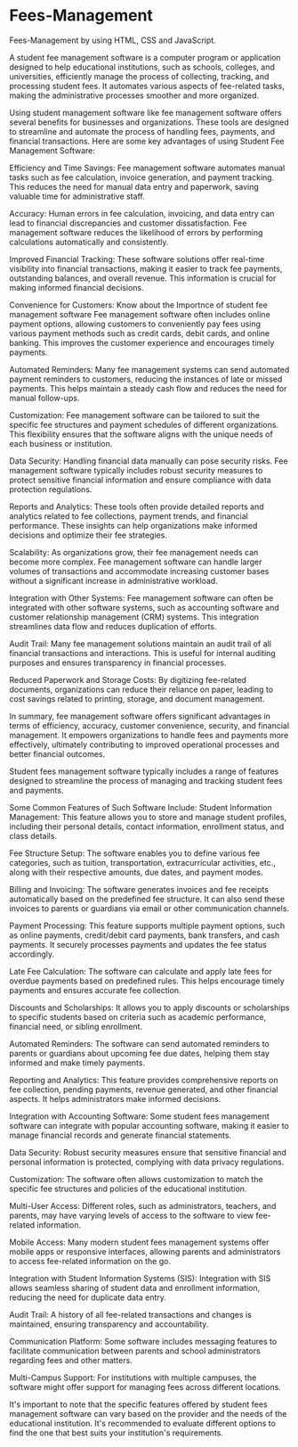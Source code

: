 # Fees-Management
Fees-Management by using HTML, CSS and JavaScript. 

A student fee management software is a computer program or application designed to help educational institutions, such as schools, colleges, and universities, efficiently manage the process of collecting, tracking, and processing student fees. It automates various aspects of fee-related tasks, making the administrative processes smoother and more organized.

Using student management software like fee management software offers several benefits for businesses and organizations. These tools are designed to streamline and automate the process of handling fees, payments, and financial transactions. 
Here are some key advantages of using Student Fee Management Software:

Efficiency and Time Savings: 
Fee management software automates manual tasks such as fee calculation, invoice generation, and payment tracking. This reduces the need for manual data entry and paperwork, saving valuable time for administrative staff.

Accuracy: 
Human errors in fee calculation, invoicing, and data entry can lead to financial discrepancies and customer dissatisfaction. Fee management software reduces the likelihood of errors by performing calculations automatically and consistently.

Improved Financial Tracking: 
These software solutions offer real-time visibility into financial transactions, making it easier to track fee payments, outstanding balances, and overall revenue. This information is crucial for making informed financial decisions.

Convenience for Customers: 
Know about the Importnce of student fee management software 
Fee management software often includes online payment options, allowing customers to conveniently pay fees using various payment methods such as credit cards, debit cards, and online banking. This improves the customer experience and encourages timely payments.

Automated Reminders: 
Many fee management systems can send automated payment reminders to customers, reducing the instances of late or missed payments. This helps maintain a steady cash flow and reduces the need for manual follow-ups.

Customization: 
Fee management software can be tailored to suit the specific fee structures and payment schedules of different organizations. This flexibility ensures that the software aligns with the unique needs of each business or institution.

Data Security: 
Handling financial data manually can pose security risks. Fee management software typically includes robust security measures to protect sensitive financial information and ensure compliance with data protection regulations.

Reports and Analytics: 
These tools often provide detailed reports and analytics related to fee collections, payment trends, and financial performance. These insights can help organizations make informed decisions and optimize their fee strategies.

Scalability: 
As organizations grow, their fee management needs can become more complex. Fee management software can handle larger volumes of transactions and accommodate increasing customer bases without a significant increase in administrative workload.

Integration with Other Systems: 
Fee management software can often be integrated with other software systems, such as accounting software and customer relationship management (CRM) systems. This integration streamlines data flow and reduces duplication of efforts.

Audit Trail: 
Many fee management solutions maintain an audit trail of all financial transactions and interactions. This is useful for internal auditing purposes and ensures transparency in financial processes.

Reduced Paperwork and Storage Costs: 
By digitizing fee-related documents, organizations can reduce their reliance on paper, leading to cost savings related to printing, storage, and document management.

In summary, fee management software offers significant advantages in terms of efficiency, accuracy, customer convenience, security, and financial management. It empowers organizations to handle fees and payments more effectively, ultimately contributing to improved operational processes and better financial outcomes.

Student fees management software typically includes a range of features designed to streamline the process of managing and tracking student fees and payments. 

Some Common Features of Such Software Include:
Student Information Management: 
This feature allows you to store and manage student profiles, including their personal details, contact information, enrollment status, and class details.

Fee Structure Setup: 
The software enables you to define various fee categories, such as tuition, transportation, extracurricular activities, etc., along with their respective amounts, due dates, and payment modes.

Billing and Invoicing: 
The software generates invoices and fee receipts automatically based on the predefined fee structure. It can also send these invoices to parents or guardians via email or other communication channels.

Payment Processing: 
This feature supports multiple payment options, such as online payments, credit/debit card payments, bank transfers, and cash payments. It securely processes payments and updates the fee status accordingly.

Late Fee Calculation: 
The software can calculate and apply late fees for overdue payments based on predefined rules. This helps encourage timely payments and ensures accurate fee collection.

Discounts and Scholarships: 
It allows you to apply discounts or scholarships to specific students based on criteria such as academic performance, financial need, or sibling enrollment.

Automated Reminders: 
The software can send automated reminders to parents or guardians about upcoming fee due dates, helping them stay informed and make timely payments.

Reporting and Analytics: 
This feature provides comprehensive reports on fee collection, pending payments, revenue generated, and other financial aspects. It helps administrators make informed decisions.

Integration with Accounting Software: 
Some student fees management software can integrate with popular accounting software, making it easier to manage financial records and generate financial statements.

Data Security: 
Robust security measures ensure that sensitive financial and personal information is protected, complying with data privacy regulations.

Customization: 
The software often allows customization to match the specific fee structures and policies of the educational institution.

Multi-User Access: 
Different roles, such as administrators, teachers, and parents, may have varying levels of access to the software to view fee-related information.

Mobile Access: 
Many modern student fees management systems offer mobile apps or responsive interfaces, allowing parents and administrators to access fee-related information on the go.

Integration with Student Information Systems (SIS): 
Integration with SIS allows seamless sharing of student data and enrollment information, reducing the need for duplicate data entry.

Audit Trail: A history of all fee-related transactions and changes is maintained, ensuring transparency and accountability.

Communication Platform: 
Some software includes messaging features to facilitate communication between parents and school administrators regarding fees and other matters.

Multi-Campus Support: 
For institutions with multiple campuses, the software might offer support for managing fees across different locations.

It's important to note that the specific features offered by student fees management software can vary based on the provider and the needs of the educational institution. It's recommended to evaluate different options to find the one that best suits your institution's requirements.
